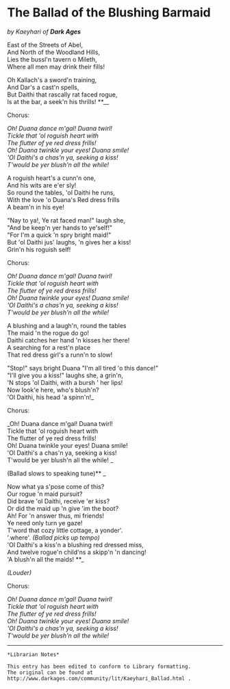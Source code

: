 # The Ballad of the Blushing Barmaid

_by Kaeyhari of **Dark Ages**_

East of the Streets of Abel,  
And North of the Woodland Hills,  
Lies the bussl'n tavern o Mileth,  
Where all men may drink their fills!

Oh Kallach's a sword'n training,  
And Dar's a cast'n spells,  
But Daithi that rascally rat faced rogue,  
Is at the bar, a seek'n his thrills! **__

Chorus:

_Oh! Duana dance m'gal! Duana twirl!  
Tickle that 'ol roguish heart with  
The flutter of ye red dress frills!  
Oh! Duana twinkle your eyes! Duana smile!  
'Ol Daithi's a chas'n ya, seeking a kiss!  
T'would be yer blush'n all the while!_

A roguish heart's a cunn'n one,  
And his wits are e'er sly!  
So round the tables, 'ol Daithi he runs,  
With the love 'o Duana's Red dress frills  
A beam'n in his eye!

"Nay to ya!, Ye rat faced man!" laugh she,  
"And be keep'n yer hands to ye'self!"  
"For I'm a quick 'n spry bright maid!"  
But 'ol Daithi jus' laughs, 'n gives her a kiss!  
Grin'n his roguish self!

Chorus:

_Oh! Duana dance m'gal! Duana twirl!  
Tickle that 'ol roguish heart with  
The flutter of ye red dress frills!  
Oh! Duana twinkle your eyes! Duana smile!  
'Ol Daithi's a chas'n ya, seeking a kiss!  
T'would be yer blush'n all the while!_

A blushing and a laugh'n, round the tables  
The maid 'n the rogue do go!  
Daithi catches her hand 'n kisses her there!  
A searching for a rest'n place  
That red dress girl's a runn'n to slow!

"Stop!" says bright Duana "I'm all tired 'o this dance!"  
"I'll give you a kiss!" laughs she, a grin'n,  
'N stops 'ol Daithi, with a bursh ' her lips!  
Now look'e here, who's blush'n?  
'Ol Daithi, his head 'a spinn'n!_

Chorus:

_Oh! Duana dance m'gal! Duana twirl!  
Tickle that 'ol roguish heart with  
The flutter of ye red dress frills!  
Oh! Duana twinkle your eyes! Duana smile!  
'Ol Daithi's a chas'n ya, seeking a kiss!  
T'would be yer blush'n all the while! _

(Ballad slows to speaking tune)** _

Now what ya s'pose come of this?  
Our rogue 'n maid pursuit?  
Did brave 'ol Daithi, receive 'er kiss?  
Or did the maid up 'n give 'im the boot?  
Ah! For 'n answer thus, mi friends!  
Ye need only turn ye gaze!  
T'word that cozy little cottage, a yonder'.  
'.where'. _(Ballad picks up tempo)_  
'Ol Daithi's a kiss'n a blushing red dressed miss,  
And twelve rogue'n child'ns a skipp'n 'n dancing!  
'A blush'n all the maids! **_

_(Louder)_

Chorus:

_Oh! Duana dance m'gal! Duana twirl!  
Tickle that 'ol roguish heart with  
The flutter of ye red dress frills!  
Oh! Duana twinkle your eyes! Duana smile!  
'Ol Daithi's a chas'n ya, seeking a kiss!  
T'would be yer blush'n all the while!_

***

```
*Librarian Notes*

This entry has been edited to conform to Library formatting.
The original can be found at http://www.darkages.com/community/lit/Kaeyhari_Ballad.html .
```
